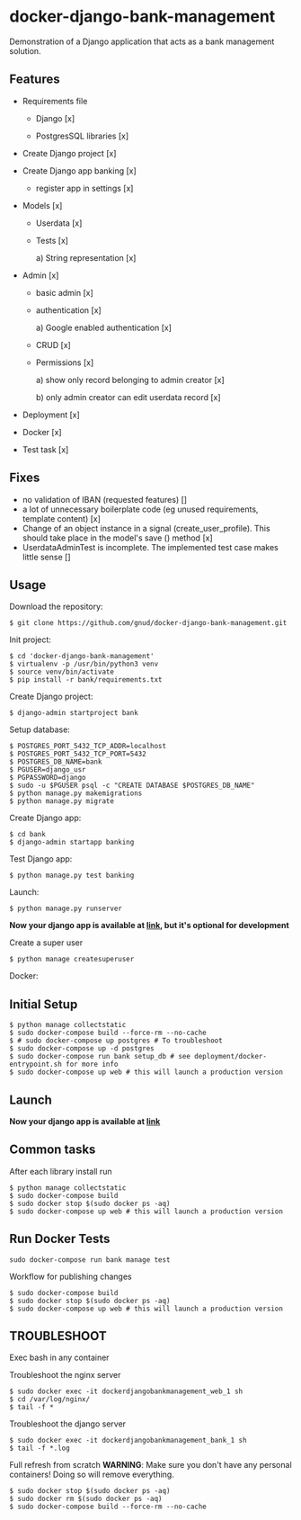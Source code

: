 # docker-django-bank-management

Demonstration of a Django application that acts as a bank management solution.

## Features

* Requirements file
 
  - Django                 [x]

  - PostgresSQL libraries  [x]

* Create Django project [x]

* Create Django app banking [x]

  - register app in settings [x]

* Models [x]

  - Userdata    [x]

  - Tests       [x]

    a)  String representation [x]

* Admin         [x]

  - basic admin [x]

  - authentication [x]

    a) Google enabled authentication [x]

  - CRUD        [x]

  - Permissions [x]

     a) show only record belonging to admin creator [x]

     b) only admin creator can edit userdata record [x]

* Deployment    [x]

 - Docker       [x]

 - Test task    [x]


## Fixes
- no validation of IBAN (requested features)                        []
- a lot of unnecessary boilerplate code (eg unused requirements,
  template content)                                                 [x]
- Change of an object instance in a signal (create_user_profile).
This should take place in the model's save () method                [x]
- UserdataAdminTest is incomplete. The implemented test case makes
  little sense                                                      []


## Usage

Download the repository:
```
$ git clone https://github.com/gnud/docker-django-bank-management.git
```

Init project:
```
$ cd 'docker-django-bank-management'
$ virtualenv -p /usr/bin/python3 venv
$ source venv/bin/activate
$ pip install -r bank/requirements.txt
```

Create Django project:
```
$ django-admin startproject bank
```

Setup database:
```
$ POSTGRES_PORT_5432_TCP_ADDR=localhost
$ POSTGRES_PORT_5432_TCP_PORT=5432
$ POSTGRES_DB_NAME=bank
$ PGUSER=django_usr
$ PGPASSWORD=django
$ sudo -u $PGUSER psql -c "CREATE DATABASE $POSTGRES_DB_NAME"
$ python manage.py makemigrations
$ python manage.py migrate
```

Create Django app:
```
$ cd bank
$ django-admin startapp banking
```

Test Django app:
```
$ python manage.py test banking
```

Launch:
```
$ python manage.py runserver
```

**Now your django app is available at [link](http://localhost:8000/), but it's optional for development**

Create a super user
```
$ python manage createsuperuser
```

Docker:

## Initial Setup
```
$ python manage collectstatic
$ sudo docker-compose build --force-rm --no-cache
$ # sudo docker-compose up postgres # To troubleshoot
$ sudo docker-compose up -d postgres
$ sudo docker-compose run bank setup_db # see deployment/docker-entrypoint.sh for more info
$ sudo docker-compose up web # this will launch a production version
```

## Launch

**Now your django app is available at [link](http://localhost/)**

## Common tasks
After each library install run

```
$ python manage collectstatic
$ sudo docker-compose build
$ sudo docker stop $(sudo docker ps -aq)
$ sudo docker-compose up web # this will launch a production version
```

## Run Docker Tests

```
sudo docker-compose run bank manage test
```

Workflow for publishing changes

```
$ sudo docker-compose build
$ sudo docker stop $(sudo docker ps -aq)
$ sudo docker-compose up web # this will launch a production version
```

## TROUBLESHOOT
Exec bash in any container

Troubleshoot the nginx server
```
$ sudo docker exec -it dockerdjangobankmanagement_web_1 sh
$ cd /var/log/nginx/
$ tail -f *
```


Troubleshoot the django server
```
$ sudo docker exec -it dockerdjangobankmanagement_bank_1 sh
$ tail -f *.log
```


Full refresh from scratch
**WARNING**: Make sure you don't have any personal containers!
Doing so will remove everything.

```
$ sudo docker stop $(sudo docker ps -aq)
$ sudo docker rm $(sudo docker ps -aq)
$ sudo docker-compose build --force-rm --no-cache
```
